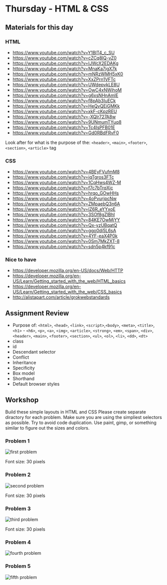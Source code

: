 # Thursday - HTML & CSS

## Materials for this day
### HTML
 - https://www.youtube.com/watch?v=Y1BlT4_c_SU
 - https://www.youtube.com/watch?v=cZCq8lQ-vZ0
 - https://www.youtube.com/watch?v=IJWcX2EDAKg
 - https://www.youtube.com/watch?v=MnaKa7igX7k
 - https://www.youtube.com/watch?v=mNRzWMH5xK0
 - https://www.youtube.com/watch?v=XxZPrn1VFTc
 - https://www.youtube.com/watch?v=UWdepvkLE8U
 - https://www.youtube.com/watch?v=OwC4xNWihoM
 - https://www.youtube.com/watch?v=g6xsNHnAmlE
 - https://www.youtube.com/watch?v=f8pAb3IuECk
 - https://www.youtube.com/watch?v=HeQvQEiGMKk
 - https://www.youtube.com/watch?v=xkF-cKpzREU
 - https://www.youtube.com/watch?v=-XQlr727A8w
 - https://www.youtube.com/watch?v=9UNmumTYuq8
 - https://www.youtube.com/watch?v=Tc4IsPFB01E
 - https://www.youtube.com/watch?v=Gd0RBdFRvF0

Look after for what is the purpose of the: `<header>`, `<main>`, `<footer>`, `<section>`, `<article>` tag


### CSS
 - https://www.youtube.com/watch?v=4BEyFVufmM8 
 - https://www.youtube.com/watch?v=iqTgros3FTc
 - https://www.youtube.com/watch?v=1CqHws4WZ-M
 - https://www.youtube.com/watch?v=f7c7bTrqXic
 - https://www.youtube.com/watch?v=hrqo_GOwHHs
 - https://www.youtube.com/watch?v=4oPvurjpcNw
 - https://www.youtube.com/watch?v=ZMpaebQ3n6A
 - https://www.youtube.com/watch?v=lZ6R_eYYxoE
 - https://www.youtube.com/watch?v=3SOf8gZlBhI
 - https://www.youtube.com/watch?v=84KE7OwMjYY
 - https://www.youtube.com/watch?v=Qx-yzUBqatQ
 - https://www.youtube.com/watch?v=ggo0di5L6sA
 - https://www.youtube.com/watch?v=4YF-eaX4P0k
 - https://www.youtube.com/watch?v=0Sm7MkZXT-8
 - https://www.youtube.com/watch?v=sdn5p4kf91c

### Nice to have
 - https://developer.mozilla.org/en-US/docs/Web/HTTP
 - https://developer.mozilla.org/en-US/Learn/Getting_started_with_the_web/HTML_basics
 - https://developer.mozilla.org/en-US/Learn/Getting_started_with_the_web/CSS_basics
 - http://alistapart.com/article/grokwebstandards

## Assignment Review 
 - Purpose of: `<html>`, `<head>`, `<link>`, `<script>`,`<body>`, `<meta>`, `<title>`, `<h1>` - `<h6>`, `<p>`, `<a>`, `<img>`, `<article>`, `<strong>`, `<em>`, `<span>`, `<div>`, `<header>`, `<main>`, `<footer>`, `<section>`, `<ul>`, `<ol>`, `<li>`, `<dd>`, `<dt>`
 - class
 - id
 - Descendant selector
 - Conflict 
 - Inheritance 
 - Specificity
 - Box model
 - Shorthand
 - Default browser styles

## Workshop
Build these simple layouts in HTML and CSS
Please create separate diractory for each problem.
Make sure you are using the simpliest selectors as possible.
Try to avoid code duplication.
Use paint, gimp, or something similar to figure out the sizes and colors.

### Problem 1
![first problem](1.jpg)

Font size: 30 pixels

### Problem 2
![second problem](2.jpg)

Font size: 30 pixels

### Problem 3
![third problem](3.jpg)

Font size: 30 pixels

### Problem 4
![fourth problem](4.jpg)

### Problem 5
![fifth problem](5.jpg)
